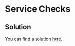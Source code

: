 # Service Checks

## Solution

You can find a solution [here](https://github.com/gzussa/dd-workshop-dash-2019/tree/master/3-service_checks/solution).

